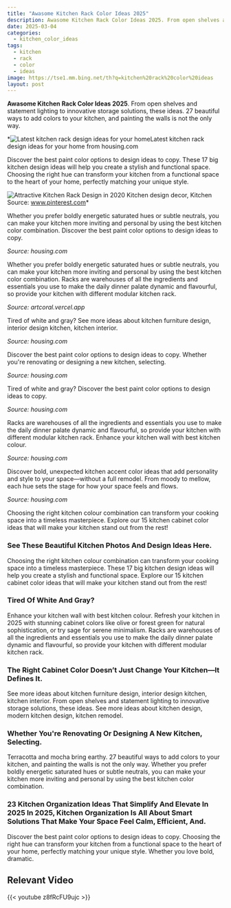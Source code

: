 ```yaml
---
title: "Awasome Kitchen Rack Color Ideas 2025"
description: Awasome Kitchen Rack Color Ideas 2025. From open shelves and statement lighting to innovative storage solutions, these ideas. 27 beautiful ways to add colors to...
date: 2025-03-04
categories:
  - kitchen_color_ideas
tags:
  - kitchen
  - rack
  - color
  - ideas
image: https://tse1.mm.bing.net/th?q=kitchen%20rack%20color%20ideas
layout: post
---
```


**Awasome Kitchen Rack Color Ideas 2025**. From open shelves and statement lighting to innovative storage solutions, these ideas. 27 beautiful ways to add colors to your kitchen, and painting the walls is not the only way.

*![Latest kitchen rack design ideas for your home](https://i2.wp.com/assets-news.housing.com/news/wp-content/uploads/2022/02/24120950/featured-compressed-54.jpg)Latest kitchen rack design ideas for your home from housing.com

Discover the best paint color options to design ideas to copy. These 17 big kitchen design ideas will help you create a stylish and functional space. Choosing the right hue can transform your kitchen from a functional space to the heart of your home, perfectly matching your unique style.

![Attractive Kitchen Rack Design in 2020 Kitchen design decor, Kitchen](https://i.pinimg.com/originals/ce/06/a7/ce06a7efbcc4d0d4dba471984d89a71c.jpg)Source: www.pinterest.com*

Whether you prefer boldly energetic saturated hues or subtle neutrals, you can make your kitchen more inviting and personal by using the best kitchen color combination. Discover the best paint color options to design ideas to copy.

*Source: housing.com*

Whether you prefer boldly energetic saturated hues or subtle neutrals, you can make your kitchen more inviting and personal by using the best kitchen color combination. Racks are warehouses of all the ingredients and essentials you use to make the daily dinner palate dynamic and flavourful, so provide your kitchen with different modular kitchen rack.

*Source: artcoral.vercel.app*

Tired of white and gray? See more ideas about kitchen furniture design, interior design kitchen, kitchen interior.

*Source: housing.com*

Discover the best paint color options to design ideas to copy. Whether you're renovating or designing a new kitchen, selecting.

*Source: housing.com*

Tired of white and gray? Discover the best paint color options to design ideas to copy.

*Source: housing.com*

Racks are warehouses of all the ingredients and essentials you use to make the daily dinner palate dynamic and flavourful, so provide your kitchen with different modular kitchen rack. Enhance your kitchen wall with best kitchen colour.

*Source: housing.com*

Discover bold, unexpected kitchen accent color ideas that add personality and style to your space—without a full remodel. From moody to mellow, each hue sets the stage for how your space feels and flows.

*Source: housing.com*

Choosing the right kitchen colour combination can transform your cooking space into a timeless masterpiece. Explore our 15 kitchen cabinet color ideas that will make your kitchen stand out from the rest!

### See These Beautiful Kitchen Photos And Design Ideas Here.

Choosing the right kitchen colour combination can transform your cooking space into a timeless masterpiece. These 17 big kitchen design ideas will help you create a stylish and functional space. Explore our 15 kitchen cabinet color ideas that will make your kitchen stand out from the rest!

### Tired Of White And Gray?

Enhance your kitchen wall with best kitchen colour. Refresh your kitchen in 2025 with stunning cabinet colors like olive or forest green for natural sophistication, or try sage for serene minimalism. Racks are warehouses of all the ingredients and essentials you use to make the daily dinner palate dynamic and flavourful, so provide your kitchen with different modular kitchen rack.

### The Right Cabinet Color Doesn’t Just Change Your Kitchen—It Defines It.

See more ideas about kitchen furniture design, interior design kitchen, kitchen interior. From open shelves and statement lighting to innovative storage solutions, these ideas. See more ideas about kitchen design, modern kitchen design, kitchen remodel.

### Whether You're Renovating Or Designing A New Kitchen, Selecting.

Terracotta and mocha bring earthy. 27 beautiful ways to add colors to your kitchen, and painting the walls is not the only way. Whether you prefer boldly energetic saturated hues or subtle neutrals, you can make your kitchen more inviting and personal by using the best kitchen color combination.

### 23 Kitchen Organization Ideas That Simplify And Elevate In 2025 In 2025, Kitchen Organization Is All About Smart Solutions That Make Your Space Feel Calm, Efficient, And.

Discover the best paint color options to design ideas to copy. Choosing the right hue can transform your kitchen from a functional space to the heart of your home, perfectly matching your unique style. Whether you love bold, dramatic.

## Relevant Video

{{< youtube z8fRcFU9ujc >}}

